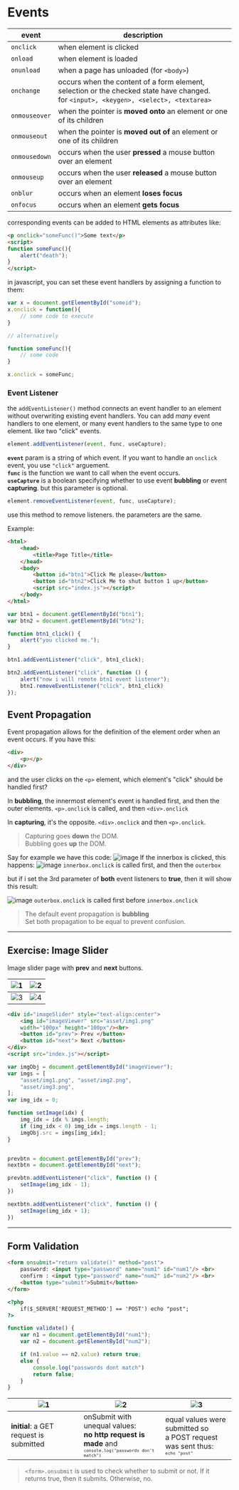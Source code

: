 
# Events
|event|description|
|-|-|
|`onclick`|when element is clicked|
|`onload`|when element is loaded|
|`onunload`|when a page has unloaded (for `<body>`)|
|`onchange`|occurs when the content of a form element, selection or the checked state have changed.<br> for `<input>, <keygen>, <select>, <textarea>`|
|`onmouseover`|when the pointer is **moved onto** an element or one of its children|
|`onmouseout`|when the pointer is **moved out of** an element or one of its children|
|`onmousedown`|occurs when the user **pressed** a mouse button over an element|
|`onmouseup`|occurs when the user **released** a mouse button over an element|
|`onblur`|occurs when an element **loses focus**|
|`onfocus`|occurs when an element **gets focus**|

corresponding events can be added to HTML elements as attributes like: 
```html
<p onclick="someFunc()">Some text</p>
<script>
function someFunc(){
    alert("death");
}
</script>
```

in javascript, you can set these event handlers by assigning a function to them:
```javascript
var x = document.getElementById("someid");
x.onclick = function(){
    // some code to execute
}

// alternatively

function someFunc(){
    // some code
}

x.onclick = someFunc;
```

### Event Listener
the `addEventListener()` method connects an event handler to an element without overwriting existing event handlers. You can add *many* event handlers to one element, or many event handlers to the same type to one element. like two "click" events.

```javascript
element.addEventListener(event, func, useCapture);
```
**`event`** param is a string of which event. If you want to handle an `onclick` event, you use `"click"` arguement.<br>
**`func`** is the function we want to call when the event occurs.<br>
**`useCapture`** is a boolean specifying whether to use event **bubbling** or event **capturing**. but this parameter is optional.

```javascript
element.removeEventListener(event, func, useCapture);
```
use this method to remove listeners. the parameters are the same.

Example:

```html
<html>
	<head>
		<title>Page Title</title>
	</head>
	<body>
		<button id="btn1">Click Me please</button>
		<button id="btn2">Click Me to shut button 1 up</button>
		<script src="index.js"></script>
	</body>
</html>
```

```javascript
var btn1 = document.getElementById("btn1");
var btn2 = document.getElementById("btn2");

function btn1_click() {
    alert("you clicked me.");
}

btn1.addEventListener("click", btn1_click);

btn2.addEventListener("click", function () {
    alert("now i will remote btn1 event listener");
    btn1.removeEventListener("click", btn1_click)
});
```

## Event Propagation

Event propagation allows for the definition of the element order when an event occurs. If you have this:
```html
<div>
    <p></p>
</div>
```

and the user  clicks on the `<p>` element, which element's "click" should be handled first?

In **bubbling**, the innermost element's event is handled first, and then the outer elements.
`<p>.onclick` is called, and then `<div>.onclick`

In **capturing**, it's the opposite.
`<div>.onclick` and then `<p>.onclick`.

> Capturing goes **down** the DOM. <br>
> Bubbling goes **up** the DOM.

Say for example we have this code:
![image](.imgs/eventpropa_code.png)
If the innerbox is clicked, this happens:
![image](.imgs/eventpropa_res.png)
`innerbox.onclick` is called first, and then the `outerbox`

but if i set the 3rd parameter of **both** event listeners to **true**, then it will show this result:

![image](.imgs/eventpropa_res2.png)
`outerbox.onclick` is called first before `innerbox.onclick`

> The default event propagation is **bubbling**<br>
> Set both propagation to be equal to prevent confusion.

---
## Exercise: Image Slider

Image slider page with **prev** and **next** buttons.

|![1](.imgs/ex-img-slider-res.png "output")|![2](.imgs/ex-img-slider-res2.png "next is pressed")|
|-|-|
|![3](.imgs/ex-img-slider-res3.png "next is pressed again")|![4](.imgs/ex-img-slider-res4.png "previous is pressed")|

```html
<div id="imageSlider" style="text-align:center">
	<img id="imageViewer" src="asset/img1.png" 
	width="100px" height="100px"/><br>
	<button id="prev"> Prev </button>
	<button id="next"> Next </button>
</div>
<script src="index.js"></script>
```

```javascript
var imgObj = document.getElementById("imageViewer");
var imgs = [
    "asset/img1.png", "asset/img2.png", 
	"asset/img3.png",
];
var img_idx = 0;

function setImage(idx) {
    img_idx = idx % imgs.length;
    if (img_idx < 0) img_idx = imgs.length - 1;
    imgObj.src = imgs[img_idx];
}


prevbtn = document.getElementById("prev");
nextbtn = document.getElementById("next");

prevbtn.addEventListener("click", function () {
    setImage(img_idx - 1);
})

nextbtn.addEventListener("click", function () {
    setImage(img_idx + 1);
})
```
---

## Form Validation

```html
<form onsubmit="return validate()" method="post">
	password: <input type="password" name="num1" id="num1"/> <br>
	confirm : <input type="password" name="num2" id="num2"/> <br>
	<button type="submit">Submit</button>
</form>

<?php
	if($_SERVER['REQUEST_METHOD'] == 'POST') echo "post";
?>
```
```javascript
function validate() {
    var n1 = document.getElementById("num1");
    var n2 = document.getElementById("num2");

    if (n1.value == n2.value) return true;
    else {
        console.log("passwords dont match")
        return false;
    }
}
```

|![1](.imgs/formvalidation-1.png)|![2](.imgs/formvalidation-2.png)|![3](.imgs/formvalidation-3.png)|
|-|-|-|
|**initial**: a GET request is submitted<br>|onSubmit with unequal values:<br>**no http request is made** and <br><sub><sup>`console.log("passwords don't match")`</sub></sub>|equal values were submitted so<br>a POST request was sent thus:<br> <sub><sup>`echo "post"`</sup></sub>|

> `<form>.onsubmit` is used to check whether to submit or not. If it returns true, then it submits. Otherwise, no. 
